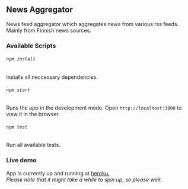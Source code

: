 ## News Aggregator

News feed aggregator which aggregates news from various rss feeds. Mainly from Finnish news sources.

### Available Scripts

###### `npm install`

Installs all neccessary dependencies.

###### `npm start`

Runs the app in the development mode.
Open `http://localhost:3000` to view it in the browser.


###### `npm test`

Run all available tests.

### Live demo

App is currently up and running at [heroku.](https://uutisankka.herokuapp.com)<br>
*Please note that it might take a while to spin up, so please wait.*
